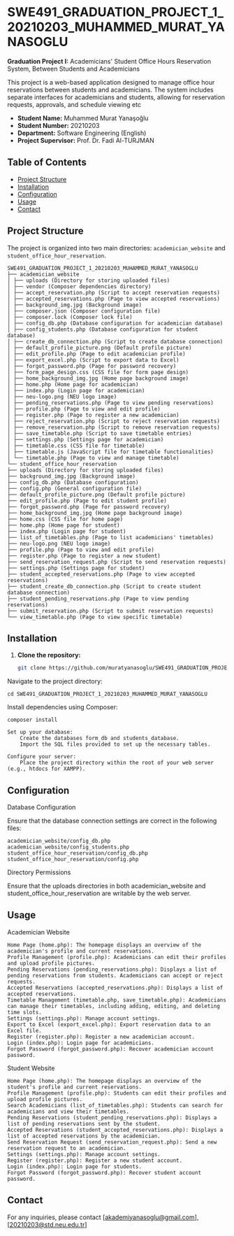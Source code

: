 # SWE491_GRADUATION_PROJECT_1_20210203_MUHAMMED_MURAT_YANASOGLU

**Graduation Project I:** Academicians' Student Office Hours Reservation System, Between Students and Academicians

This project is a web-based application designed to manage office hour reservations between students and academicians. The system includes separate interfaces for academicians and students, allowing for reservation requests, approvals, and schedule viewing etc

- **Student Name:** Muhammed Murat Yanaşoğlu
- **Student Number:** 20210203
- **Department:** Software Engineering (English)
- **Project Supervisor:** Prof. Dr. Fadi Al-TURJMAN

## Table of Contents

- [Project Structure](#project-structure)
- [Installation](#installation)
- [Configuration](#configuration)
- [Usage](#usage)
- [Contact](#contact)

## Project Structure

The project is organized into two main directories: `academician_website` and `student_office_hour_reservation`.

```
SWE491_GRADUATION_PROJECT_1_20210203_MUHAMMED_MURAT_YANASOGLU
├── academician_website
│ ├── uploads (Directory for storing uploaded files)
│ ├── vendor (Composer dependencies directory)
│ ├── accept_reservation.php (Script to accept reservation requests)
│ ├── accepted_reservations.php (Page to view accepted reservations)
│ ├── background_img.jpg (Background image)
│ ├── composer.json (Composer configuration file)
│ ├── composer.lock (Composer lock file)
│ ├── config_db.php (Database configuration for academician database)
│ ├── config_students.php (Database configuration for student database)
│ ├── create_db_connection.php (Script to create database connection)
│ ├── default_profile_picture.png (Default profile picture)
│ ├── edit_profile.php (Page to edit academician profile)
│ ├── export_excel.php (Script to export data to Excel)
│ ├── forgot_password.php (Page for password recovery)
│ ├── form_page_design.css (CSS file for form page design)
│ ├── home_background_img.jpg (Home page background image)
│ ├── home.php (Home page for academician)
│ ├── index.php (Login page for academician)
│ ├── neu-logo.png (NEU logo image)
│ ├── pending_reservations.php (Page to view pending reservations)
│ ├── profile.php (Page to view and edit profile)
│ ├── register.php (Page to register a new academician)
│ ├── reject_reservation.php (Script to reject reservation requests)
│ ├── remove_reservation.php (Script to remove reservation requests)
│ ├── save_timetable.php (Script to save timetable entries)
│ ├── settings.php (Settings page for academician)
│ ├── timetable.css (CSS file for timetable)
│ ├── timetable.js (JavaScript file for timetable functionalities)
│ └── timetable.php (Page to view and manage timetable)
└── student_office_hour_reservation
├── uploads (Directory for storing uploaded files)
├── background_img.jpg (Background image)
├── config_db.php (Database configuration)
├── config.php (General configuration file)
├── default_profile_picture.png (Default profile picture)
├── edit_profile.php (Page to edit student profile)
├── forgot_password.php (Page for password recovery)
├── home_background_img.jpg (Home page background image)
├── home.css (CSS file for home page)
├── home.php (Home page for student)
├── index.php (Login page for student)
├── list_of_timetables.php (Page to list academicians' timetables)
├── neu-logo.png (NEU logo image)
├── profile.php (Page to view and edit profile)
├── register.php (Page to register a new student)
├── send_reservation_request.php (Script to send reservation requests)
├── settings.php (Settings page for student)
├── student_accepted_reservations.php (Page to view accepted reservations)
├── student_create_db_connection.php (Script to create student database connection)
├── student_pending_reservations.php (Page to view pending reservations)
├── submit_reservation.php (Script to submit reservation requests)
└── view_timetable.php (Page to view specific timetable)
```

## Installation

1. **Clone the repository:**
   ```bash
   git clone https://github.com/muratyanasoglu/SWE491_GRADUATION_PROJECT_1_20210203_MUHAMMED_MURAT_YANASOGLU.git
   ```

Navigate to the project directory:

```cd SWE491_GRADUATION_PROJECT_1_20210203_MUHAMMED_MURAT_YANASOGLU```

Install dependencies using Composer:

```composer install```

    Set up your database:
        Create the databases form_db and students_database.
        Import the SQL files provided to set up the necessary tables.

    Configure your server:
        Place the project directory within the root of your web server (e.g., htdocs for XAMPP).

## Configuration
Database Configuration

Ensure that the database connection settings are correct in the following files:

    academician_website/config_db.php
    academician_website/config_students.php
    student_office_hour_reservation/config_db.php
    student_office_hour_reservation/config.php

Directory Permissions

Ensure that the uploads directories in both academician_website and student_office_hour_reservation are writable by the web server.

## Usage

Academician Website

    Home Page (home.php): The homepage displays an overview of the academician's profile and current reservations.
    Profile Management (profile.php): Academicians can edit their profiles and upload profile pictures.
    Pending Reservations (pending_reservations.php): Displays a list of pending reservations from students. Academicians can accept or reject requests.
    Accepted Reservations (accepted_reservations.php): Displays a list of accepted reservations.
    Timetable Management (timetable.php, save_timetable.php): Academicians can manage their timetables, including adding, editing, and deleting time slots.
    Settings (settings.php): Manage account settings.
    Export to Excel (export_excel.php): Export reservation data to an Excel file.
    Register (register.php): Register a new academician account.
    Login (index.php): Login page for academicians.
    Forgot Password (forgot_password.php): Recover academician account password.

Student Website

    Home Page (home.php): The homepage displays an overview of the student's profile and current reservations.
    Profile Management (profile.php): Students can edit their profiles and upload profile pictures.
    Search Academicians (list_of_timetables.php): Students can search for academicians and view their timetables.
    Pending Reservations (student_pending_reservations.php): Displays a list of pending reservations sent by the student.
    Accepted Reservations (student_accepted_reservations.php): Displays a list of accepted reservations by the academician.
    Send Reservation Request (send_reservation_request.php): Send a new reservation request to an academician.
    Settings (settings.php): Manage account settings.
    Register (register.php): Register a new student account.
    Login (index.php): Login page for students.
    Forgot Password (forgot_password.php): Recover student account password.

## Contact

For any inquiries, please contact [akademiyanasoglu@gmail.com],[20210203@std.neu.edu.tr]
